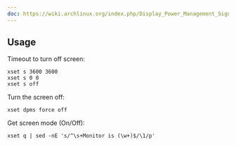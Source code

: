 ```yaml
---
doc: https://wiki.archlinux.org/index.php/Display_Power_Management_Signaling
---
```


## Usage

Timeout to turn off screen:

```shell
xset s 3600 3600
xset s 0 0
xset s off
```

Turn the screen off:

```shell
xset dpms force off
```

Get screen mode (On/Off):

```shell
xset q | sed -nE 's/^\s+Monitor is (\w+)$/\1/p'
```

